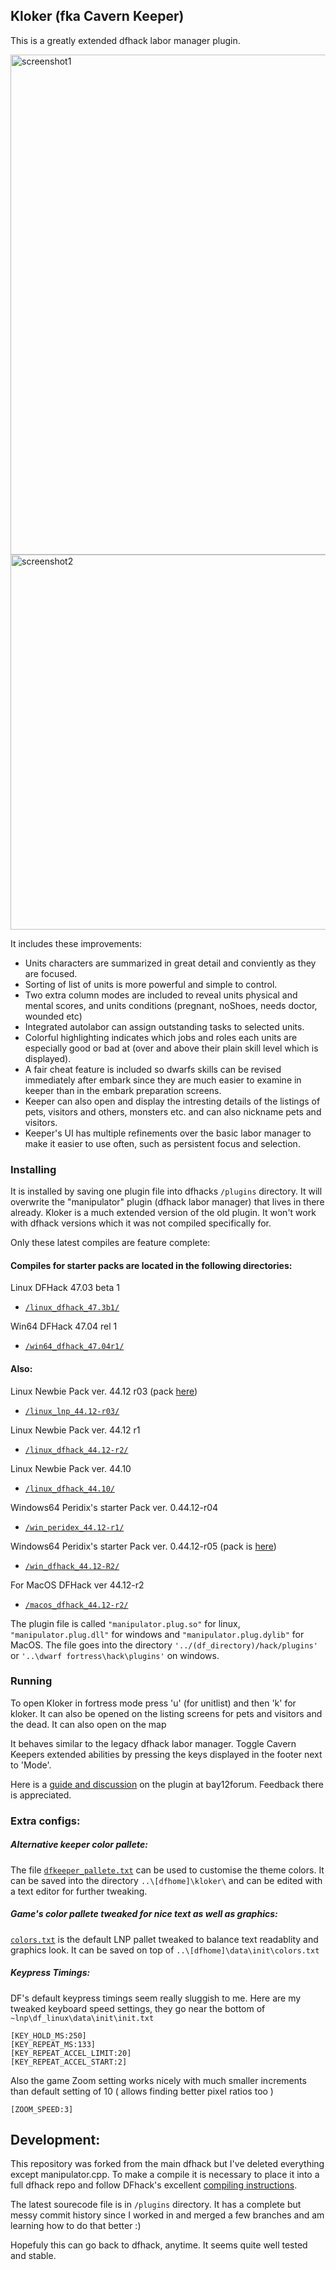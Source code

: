 ## Kloker (fka Cavern Keeper) 

This is a greatly extended dfhack labor manager plugin.

<img src="https://i.imgur.com/5g0Z34C.png" alt="screenshot1" width="800">
<img src="https://i.imgur.com/Gq3MicB.png" alt="screenshot2" width="600">

It includes these improvements:

* Units characters are summarized in great detail and conviently as they are focused.
* Sorting of list of units is more powerful and simple to control.
* Two extra column modes are included to reveal units physical and mental scores, and units conditions (pregnant, noShoes, needs doctor, wounded etc)
* Integrated autolabor can assign outstanding tasks to selected units.
* Colorful highlighting indicates which jobs and roles each units are especially good or bad at (over and above their plain skill level which is displayed). 
* A fair cheat feature is included so dwarfs skills can be revised immediately after embark since they are much easier to examine in keeper than in the embark preparation screens.
* Keeper can also open and display the intresting details of the listings of pets, visitors and others, monsters etc. and can also nickname pets and visitors.
* Keeper's UI has multiple refinements over the basic labor manager to make it easier to use often, such as persistent focus and selection.

### Installing

It is installed by saving one plugin file into dfhacks `/plugins` directory.
It will overwrite the "manipulator" plugin (dfhack labor manager) that lives in there already. Kloker is a much extended version of the old plugin.
It won't work with dfhack versions which it was not compiled specifically for.

Only these latest compiles are feature complete:

#### Compiles for starter packs are located in the following directories:  

Linux DFHack 47.03 beta 1
* [`/linux_dfhack_47.3b1/`](https://github.com/strainer/dfhack/tree/master/build/compile_archive_df47/linux_dfhack_47.3b1/)

Win64 DFHack 47.04 rel 1
* [`/win64_dfhack_47.04r1/`](https://github.com/strainer/dfhack/tree/master/build/compile_archive_df47/win64_dfhack_47.04r1/)

#### Also:

Linux Newbie Pack ver. 44.12 r03 (pack [here](http://dffd.bay12games.com/file.php?id=13244))
* [`/linux_lnp_44.12-r03/`](https://github.com/strainer/dfhack/tree/master/build/compile_archive_df44/linux_lnp_44.12-r03/)

Linux Newbie Pack ver. 44.12 r1
* [`/linux_dfhack_44.12-r2/`](https://github.com/strainer/dfhack/tree/master/build/compile_archive_df44/linux_dfhack_44.12-r2)

Linux Newbie Pack ver. 44.10
* [`/linux_dfhack_44.10/`](https://github.com/strainer/dfhack/tree/master/build/compile_archive_df44/linux_dfhack_44_10)

Windows64 Peridix's starter Pack ver. 0.44.12-r04 
* [`/win_peridex_44.12-r1/`](https://github.com/strainer/dfhack/tree/master/build/compile_archive_df44/win_peridex_44.12-r1)

Windows64 Peridix's starter Pack ver. 0.44.12-r05 (pack is [here](http://dffd.bay12games.com/file.php?id=7622))
* [`/win_dfhack_44.12-R2/`](https://github.com/strainer/dfhack/tree/master/build/compile_archive_df44/win_dfhack_44.12-R2)

For MacOS DFHack ver 44.12-r2
* [`/macos_dfhack_44.12-r2/`](https://github.com/strainer/dfhack/tree/master/build/compile_archive_df44/macos_dfhack_44.12-r2)

The plugin file is called `"manipulator.plug.so"` for linux, `"manipulator.plug.dll"` for windows and `"manipulator.plug.dylib"` for MacOS. The file goes into the directory `'../(df_directory)/hack/plugins'` or `'..\dwarf fortress\hack\plugins'` on windows.


### Running

To open Kloker in fortress mode press 'u' (for unitlist) and then 'k' for kloker. It can also be opened on the listing screens for pets and visitors and the dead. It can also open on the map 

It behaves similar to the legacy dfhack labor manager. Toggle 
Cavern Keepers extended abilities by pressing the keys
displayed in the footer next to 'Mode'.

Here is a [guide and discussion](http://www.bay12forums.com/smf/index.php?topic=169329.msg7678623#msg7678623) on the plugin at bay12forum. Feedback there is appreciated.


### Extra configs:

##### Alternative keeper color pallete:

The file [`dfkeeper_pallete.txt`](https://github.com/strainer/dfhack/tree/master/build/compile_archive_df44/dfkeeper_pallete.txt) can be used to customise the theme colors.
It can be saved into the directory `..\[dfhome]\kloker\` and can be edited with a text editor for further tweaking.
 
##### Game's color pallete tweaked for nice text as well as graphics:

[`colors.txt`](https://github.com/strainer/dfhack/tree/master/build/compile_archive_df44/colors.txt) is the default LNP pallet tweaked to balance text readablity and graphics look.
It can be saved on top of `..\[dfhome]\data\init\colors.txt`

##### Keypress Timings:

DF's default keypress timings seem really sluggish to me.
Here are my tweaked keyboard speed settings, they go
near the bottom of `~lnp\df_linux\data\init\init.txt`


```
[KEY_HOLD_MS:250]
[KEY_REPEAT_MS:133]
[KEY_REPEAT_ACCEL_LIMIT:20]
[KEY_REPEAT_ACCEL_START:2]
```

Also the game Zoom setting works nicely with much smaller increments than default setting of 10 ( allows finding better pixel ratios too )
```
[ZOOM_SPEED:3]
```

## Development:

This repository was forked from the main dfhack but I've deleted everything except manipulator.cpp. To make a compile it is necessary to place it into a full dfhack repo and follow DFhack's excellent [compiling instructions](https://docs.dfhack.org/en/stable/docs/Compile.html).

The latest sourecode file is in `/plugins` directory. It has a complete but messy commit history since I worked in and merged a few branches and am learning how to do that better :)

Hopefuly this can go back to dfhack, anytime. It seems quite well tested and stable.
